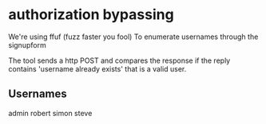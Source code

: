 # authorization bypassing

We're using ffuf (fuzz faster you fool) To enumerate usernames through the signupform

The tool sends a http POST and compares the response if the reply contains 'username already exists' that is a valid user.

## Usernames

admin
robert
simon
steve
